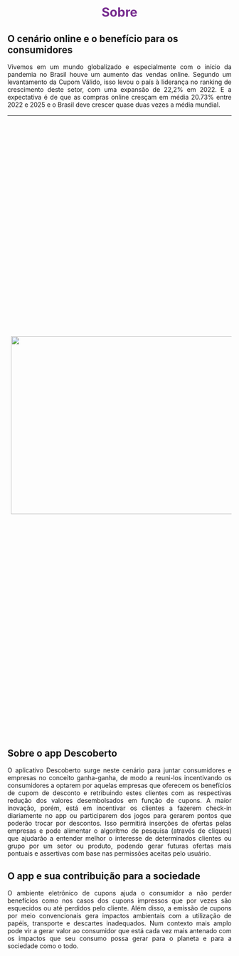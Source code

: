 # <h1 style="text-align:center; color:#762B8E;">Sobre</h1>
## O cenário online e o benefício para os consumidores

<p style="text-align:justify;">Vivemos em um mundo globalizado e especialmente com o início da pandemia no Brasil houve um aumento das vendas online. Segundo um levantamento da Cupom Válido, isso levou o país à liderança no ranking de crescimento deste setor, com uma expansão de 22,2% em 2022. E a expectativa é de que as compras online cresçam em média 20.73% entre 2022 e 2025 e o Brasil deve crescer quase duas vezes a média mundial.</p>

|<img src="https://blogger.googleusercontent.com/img/b/R29vZ2xl/AVvXsEjjWwXpDu4ToENg3HZcc_tJ9cJtp_n0IVJyjO72YD9DoQfve8vK94mUL6zIHqsZn18oL6Cx09mb8HHuycQWUmpaRd-U9MrYoDW0HSzN3QnVXKycQNsFfa4BqtLRU1AFJ3odpf2BK4-yvh9M7zXomNZ-OE0luwqpwAiar968LOBkorxY1Ei3poSV64duTQ/w210-h507/Imagem%20do%20sobre.jpg" height="400" width="1000"> | <p style="font-weight:400; font-size:1.20rem; text-align: justify;"> Este cenário online permite aos consumidores comparar preços e produtos, além de ter acesso mais facilitado e imediato à informações como opiniões de outros consumidores, assédios de diversas lojas ou fornecedores entre outros comparativos, por isso surge também uma enormidade de promoções e incentivos para atrair ou reter a atenção dos consumidores para seus produtos ou serviços.<br> Neste contexto, também com objetivo de privilegiar o consumidor online, tornou-se relevante ter acesso a um ambiente que possa reunir  facilidades como cupons de desconto que podem ser um diferencial na decisão de consumo de clientes, cada vez mais atentos aos benefícios disponibilizados por diversas empresas e segmentos. </p>|
| --- | --- |



## Sobre o app Descoberto
<p style="text-align:justify;">O aplicativo Descoberto surge neste cenário para juntar consumidores e empresas no conceito ganha-ganha, de modo a reuni-los incentivando os consumidores a optarem por aquelas empresas que oferecem os benefícios de cupom de desconto e retribuindo estes clientes com as respectivas redução dos valores desembolsados em função de cupons.
A maior inovação, porém, está em incentivar os clientes a fazerem check-in diariamente no app ou participarem dos jogos para gerarem pontos que poderão trocar por descontos. Isso permitirá inserções de ofertas pelas empresas e pode alimentar o algoritmo de pesquisa (através de cliques) que ajudarão a entender melhor o interesse de determinados clientes ou grupo por um setor ou produto, podendo gerar futuras ofertas mais pontuais e assertivas com base nas permissões aceitas pelo usuário.</p>

## O app e sua contribuição para a sociedade
<p style="text-align:justify;">O ambiente eletrônico de cupons ajuda o consumidor a não perder benefícios como nos casos dos cupons impressos que por vezes são esquecidos ou até perdidos pelo cliente.
Além disso, a emissão de cupons por meio convencionais gera impactos ambientais com a utilização de papéis, transporte e descartes inadequados. Num contexto mais amplo pode vir a gerar valor ao consumidor que está cada vez mais antenado com os impactos que seu consumo possa gerar para o planeta e para a sociedade como o todo.</p>






